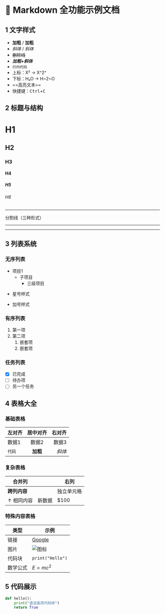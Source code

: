 # 📝 Markdown 全功能示例文档

## 1 文字样式
- **加粗** / __加粗__
- *斜体* / _斜体_
- ~~删除线~~
- **_加粗+斜体_**
- `行内代码`
- 上标：X² → X^2^
- 下标：H₂O → H~2~O
- ==高亮文本==
- 快捷键：<kbd>Ctrl</kbd>+<kbd>C</kbd>

## 2 标题与结构
# H1
## H2
### H3
#### H4
##### H5
###### H6

---

分割线（三种形式）
***
___

## 3 列表系统
### 无序列表
- 项目1
  - 子项目
    - 三级项目
* 星号样式
+ 加号样式

### 有序列表
1. 第一项
2. 第二项
   1. 嵌套项
   2. 嵌套项

### 任务列表
- [x] 已完成
- [ ] 待办项
- [ ] 另一个任务

## 4 表格大全
### 基础表格

| 左对齐 | 居中对齐 | 右对齐 |
|:-------|:-------:|-------:|
| 数据1  | 数据2   | 数据3  |
| `代码` | **加粗** | _斜体_ |

### 复杂表格

| 合并列 || 右列 |
|-|-|-|
| **跨列内容** || 独立单元格 |
| ↑ 相同内容 | 新数据 | $100 |

### 特殊内容表格

| 类型       | 示例                      |
|------------|--------------------------|
| 链接       | [Google](https://google.com) |
| 图片       | ![图标](https://via.placeholder.com/20) |
| 代码块     | `print("Hello")`         |
| 数学公式   | $E=mc^2$                 |

## 5 代码展示
```python
def hello():
    print("语法高亮代码块")
    return True
